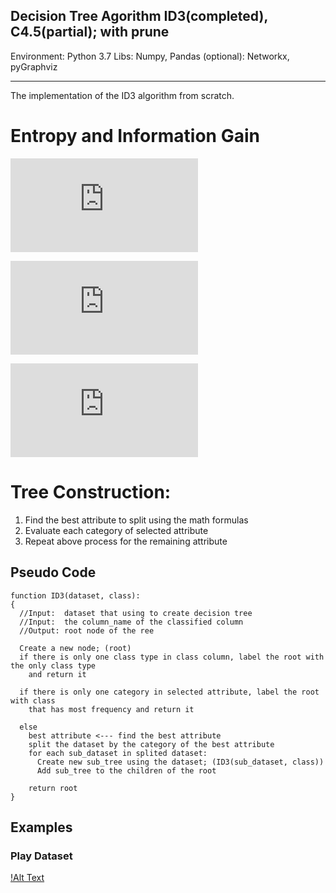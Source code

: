 ## Decision Tree Agorithm ID3(completed), C4.5(partial); with prune

Environment: Python 3.7
Libs: Numpy, Pandas
(optional): Networkx, pyGraphviz

---
The implementation of the ID3 algorithm from scratch.

# Entropy and Information Gain

![Information Gain](https://latex.codecogs.com/gif.latex?Gain%28T%2C%20X%29%20%3D%20Entorpy%28T%29%20-%20Entropy%28T%2C%20X%29)

![Entropy](https://latex.codecogs.com/gif.latex?Entropy%28X%29%20%3D%20%5Csum%20-p_i%5C%3Blog_2%5C%3Bp_i)

![Entropy](https://latex.codecogs.com/gif.latex?Entropy%28T%2C%20X%29%20%3D%20%5Csum%20P%28c%29E%28c%29)

# Tree Construction:
1. Find the best attribute to split using the math formulas
2. Evaluate each category of selected attribute
3. Repeat above process for the remaining attribute

## Pseudo Code
```
function ID3(dataset, class):
{
  //Input:  dataset that using to create decision tree
  //Input:  the column_name of the classified column
  //Output: root node of the ree
  
  Create a new node; (root)
  if there is only one class type in class column, label the root with the only class type
    and return it
    
  if there is only one category in selected attribute, label the root with class
    that has most frequency and return it
    
  else
    best attribute <--- find the best attribute
    split the dataset by the category of the best attribute
    for each sub_dataset in splited dataset:
      Create new sub_tree using the dataset; (ID3(sub_dataset, class))
      Add sub_tree to the children of the root
      
    return root
}
```

## Examples
### Play Dataset
[!Alt Text](/src/example_0/id3.png?raw=true "ID3 Output")
